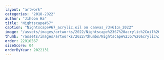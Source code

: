 ```yaml
---
layout: "artwork"
categories: "2018-2022"
author: "Jihoon Ha"
title: "Nightscape#67"
caption: "Nightscape#67_acrylic,oil on canvas_73×61㎝_2022"
image: "/assets/images/artworks/2022/Nightscape%2367%20acrylic%2Coil%20on%20canvas%2073x61cm%20%202022.jpg"
thumb: "/assets/images/artworks/2022/thumbs/Nightscape%2367%20acrylic%2Coil%20on%20canvas%2073x61cm%20%202022.jpg"
order: 22010567
sizeScore: 04
orderByYear: 2022131
---
```


